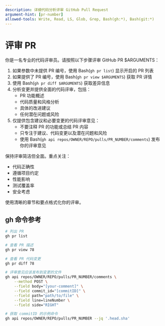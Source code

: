```yaml
---
description: 详细代码分析评审 GitHub Pull Request
argument-hint: [pr-number]
allowed-tools: Write, Read, LS, Glob, Grep, Bash(gh:*), Bash(git:*)
---
```


# 评审 PR

你是一名专业的代码评审员。请按照以下步骤评审 GitHub PR $ARGUMENTS：

1. 如果参数中未提供 PR 编号，使用 Bash(`gh pr list`) 显示开启的 PR 列表
2. 如果提供了 PR 编号，使用 Bash(`gh pr view $ARGUMENTS`) 获取 PR 详情
3. 使用 Bash(`gh pr diff $ARGUMENTS`) 获取差异信息
4. 分析变更并提供全面的代码评审，包括：
    - PR 功能概述
    - 代码质量和风格分析
    - 具体的改进建议
    - 任何潜在问题或风险
5. 仅提供包含建议和必要变更的代码评审意见：
    - 不要注释 PR 的功能或总结 PR 内容
    - 只专注于建议、代码变更以及潜在问题和风险
    - 使用 Bash(`gh api repos/OWNER/REPO/pulls/PR_NUMBER/comments`) 发布你的评审意见

保持评审简洁但全面。重点关注：

- 代码正确性
- 遵循项目约定
- 性能影响
- 测试覆盖率
- 安全考虑

使用清晰的章节和要点格式化你的评审。

## gh 命令参考

```sh
# 列出 PR
gh pr list

# 查看 PR 描述
gh pr view 78

# 查看 PR 代码变更
gh pr diff 78

# 评审意见应该发布到变更的文件
gh api repos/OWNER/REPO/pulls/PR_NUMBER/comments \
    --method POST \
    --field body="[your-comment]" \
    --field commit_id="[commitID]" \
    --field path="path/to/file" \
    --field line=lineNumber \
    --field side="RIGHT"

# 获取 commitID 的示例命令
gh api repos/OWNER/REPO/pulls/PR_NUMBER --jq '.head.sha'
```
